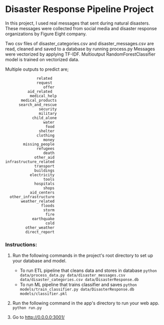 # Disaster Response Pipeline Project

In this project, I used real messages that sent during natural disasters. These messages were collected from social media and disaster response organizations by Figure Eight company. 

Two csv files of disaster_categories.csv and disaster_messages.csv are read, cleaned and saved to a database by running process.py
Messages were vectorized by applying TF-IDF. Multioutput RandomForestClassifier model is trained on vectorized data.  

Multiple outputs to predict are;

                  related
                  request
                     offer
              aid_related
               medical_help
           medical_products
          search_and_rescue
                   security
                   military
                child_alone
                     water
                      food
                   shelter
                  clothing
                     money
            missing_people
                  refugees
                     death
                 other_aid
    infrastructure_related
                 transport
                 buildings
               electricity
                     tools
                 hospitals
                     shops
               aid_centers
      other_infrastructure
           weather_related
                    floods
                     storm
                      fire
                earthquake
                      cold
             other_weather
             direct_report





### Instructions:
1. Run the following commands in the project's root directory to set up your database and model.

    - To run ETL pipeline that cleans data and stores in database
        `python data/process_data.py data/disaster_messages.csv data/disaster_categories.csv data/DisasterResponse.db`
    - To run ML pipeline that trains classifier and saves
        `python models/train_classifier.py data/DisasterResponse.db models/classifier.pkl`

2. Run the following command in the app's directory to run your web app.
    `python run.py`

3. Go to http://0.0.0.0:3001/
